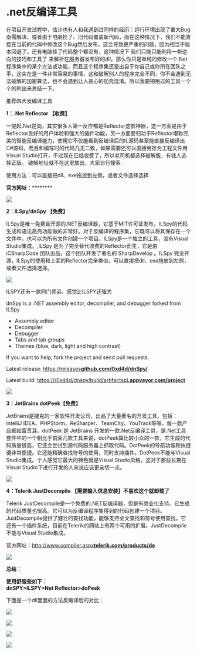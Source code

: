 # .net反编译工具

在项目开发过程中，估计也有人和我遇到过同样的经历：运行环境出现了重大Bug亟需解决、或者由于电脑挂了、旧代码覆盖新代码，而在这种情况下，我们不能直接在当前的代码中修改这个Bug然后发布，这会导致更严重的问题，因为相当于版本回退了。还有电脑挂了代码整个都没有，这种情况下 我们只能只能利用一些逆向的技巧和工具了 来解析在服务器发布好的dll。那么你只是单纯的修改一个.Net程序集中的某个方法或功能，而且这个程序集还是出自于你自己或你所在团队之手，这实在是一件非常容易的事情，这和破解别人的程序完全不同，你不会遇到无法破解的加密算法，也不会遇到让人恶心的加壳混淆。所以我要把用过的工具一个个的列出来总结一下。

推荐四大发编译工具

**1：.Net Reflector 【收费】**

一提起.Net逆向，其实很多人第一反应都是Reflector这款神器，这一方面是由于Reflector良好的用户体验和强大的插件功能，另一方面要归功于Reflector堪称完美的智能反编译能力，使用它不仅能看到反编译后的IL源码甚至能直接反编译出C#源码，而且和编写时的代码几无二致，如果需要还可以直接另存为工程文件用Visual Studio打开，不过现在已经收费了，所以老司机都选择破解版，有钱人选择正版。 破解地址就不在这里放出，大家自行搜索.

使用方法：可以直接把dll、exe拖放到左侧，或者文件选择选择

**官方网址：**​****​****​********

![](https://pic4.zhimg.com/80/v2-aab82674cb8a9985bf98fe8252f0bb33_1440w.jpg)

**2：ILSpy/dnSpy 【免费】**

ILSpy是唯一免费且开源的.NET反编译器，它基于MIT许可证发布。ILSpy的代码生成和语法高亮功能做的非常好。对于反编译的程序集，它既可以将其保存在一个文件中，也可以为所有文件创建一个项目。ILSpy是一个独立的工具，没有Visual Studio集成。,ILSpy 是为了完全替代收费的Reflector而生，它是由 iCSharpCode 团队出品，这个团队开发了著名的 SharpDevelop 。ILSpy 完全开源，ILSpy的使用和上面的Reflector完全类似，可以直接把dll、exe拖放到左侧，或者文件选择选择。

![](https://pic1.zhimg.com/80/v2-6901d129556a24e9be2afbd1a4093528_1440w.jpg)

ILSPY还有一款同门师弟，感觉比ILSPY还强大

dnSpy is a .NET assembly editor, decompiler, and debugger forked from ILSpy

* Assembly editor
* Decompiler
* Debugger
* Tabs and tab groups
* Themes (blue, dark, light and high contrast)

If you want to help, fork the project and send pull requests.

Latest release: [https://](https://link.zhihu.com/?target=https%3A//github.com/0xd4d/dnSpy/releases)​[releases](https://link.zhihu.com/?target=https%3A//github.com/0xd4d/dnSpy/releases)​[**github.com/0xd4d/dnSpy/**]()

Latest build: [https://](https://link.zhihu.com/?target=https%3A//ci.appveyor.com/project/0xd4d/dnspy/build/artifacts)​[/0xd4d/dnspy/build/artifacts](https://link.zhihu.com/?target=https%3A//ci.appveyor.com/project/0xd4d/dnspy/build/artifacts)​[**ci.appveyor.com/project**]()

![](https://pic1.zhimg.com/80/v2-de87abf78606c73e472e5574d5199124_1440w.jpg)

**3：JetBrains dotPeek【免费】**

JetBrains是捷克的一家软件开发公司，出品了大量著名的开发工具，包括：IntelliJ IDEA、PHPStorm、ReSharper、TeamCity、YouTrack等等，每一款产品都如雷贯耳。dotPeek 是 JetBrains 开发的一款.Net反编译工具，是.Net工具套件中的一个相比于前面几款工具来说，dotPeek算比较小众的一款，它生成的代码质量很高，它还会尝试到源代码服务器上抓取代码。DotPeek的导航功能和快捷键非常便捷。它还能精确查找符号的使用，同时支持插件。DotPeek不能与Visual Studio集成。个人感觉它最大的特色就是Visual Studio风格，这对于那些长期在Visual Studio下进行开发的人来说应该更亲切一点。

![](https://pic3.zhimg.com/80/v2-693d1cf50d8fda7e4af252f8403dedde_1440w.jpg)

**4：Telerik JustDecompile 【需要输入信息安装】不喜欢这个就卸载了**

Telerik JustDecompile是一个免费的.NET反编译器，但是有商业化支持。它生成的代码质量也很高。它可以为反编译程序集得到的代码创建一个项目。JustDecompile提供了健壮的查找功能，能够支持全文查找和符号使用查找。它还有一个插件系统，目前在Telerik的网站上有两个可用的扩展。JustDecompile不能与Visual Studio集成。

官方网址：[http://www.](https://link.zhihu.com/?target=http%3A//www.telerik.com/products/decompiler.aspx)​[compiler.aspx](https://link.zhihu.com/?target=http%3A//www.telerik.com/products/decompiler.aspx)​[**telerik.com/products/de**]()

![](https://pic3.zhimg.com/80/v2-7a72a237fc8757f8364cff1401bbbb36_1440w.jpg)

**总结：**

**使用舒服些如下：**  
**dnSPY&gt;ILSPY&gt;Net Reflector&gt;doPeek**

下面是一个dll里面的方法反编译后的对比：

![](https://pic2.zhimg.com/80/v2-0a9bff53a133c56e5bb5fec5db60580d_1440w.jpg)

![](https://pic1.zhimg.com/80/v2-bd6ffd18a728ef480bd7a26d156e4b24_1440w.jpg)

![](https://pic3.zhimg.com/80/v2-dc0cac58ce38069bb1922027aec33b56_1440w.jpg)

![](https://pic3.zhimg.com/80/v2-8780e35f60fac87154cf3623a69ddd2a_1440w.jpg)
